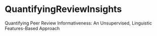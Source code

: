 # QuantifyingReviewInsights
Quantifying Peer Review Informativeness: An Unsupervised, Linguistic Features-Based Approach
